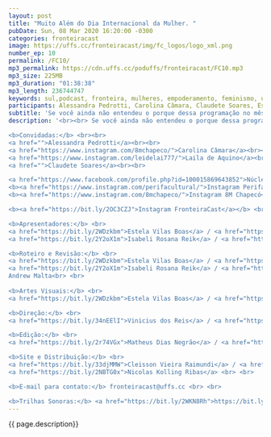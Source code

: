 ```yaml
---
layout: post
title: "Muito Além do Dia Internacional da Mulher. "
pubDate: Sun, 08 Mar 2020 16:20:00 -0300
categories: fronteiracast
image: https://uffs.cc/fronteiracast/img/fc_logos/logo_xml.png
number_ep: 10
permalink: /FC10/ 
mp3_permalink: https://cdn.uffs.cc/poduffs/fronteiracast/FC10.mp3
mp3_size: 225MB
mp3_duration: "01:38:38"
mp3_length: 236744747
keywords: sul,podcast, fronteira, mulheres, empoderamento, feminismo, universidade, igualdade, março, importante, relevantes, feitos, internacional, dia, março, oito
participants: Alessandra Pedrotti, Carolina Câmara, Claudete Soares, Estela Vilas Boas, Isabeli Reik e Laila de Aquino
subtitle: 'Se você ainda não entendeu o porque dessa programação no mês de março, tem alguma coisa errada. No episódio principal do mês falamos sobre feminismo e a luta das mulheres para que não seja apenas uma data.'
description: '<br><br> Se você ainda não entendeu o porque dessa programação no mês de março, tem alguma coisa errada. No episódio principal do mês falamos sobre feminismo e a luta das mulheres para que não seja apenas uma data. Recebemos a professora Claudete soares que é cordenadora do NEABI, a Carolina Camara, uma das organizadoras do movimento 8M Chapecó, a aluna de Letras Alessandra Pedrotti e a aluna de Geografia Laila de Aquino, produtora cultural do Perifa. No episódio são debatidos todos os temas a cerca dos direitos da mulheres e dessa luta diaria por voz e reconhecimento.<br><br>

<b>Convidadas:</b> <br><br>
<a href="">Alessandra Pedrotti</a><br><br>
<a href="https://www.instagram.com/8mchapeco/">Carolina Câmara</a><br><br>
<a href="https://www.instagram.com/leidelai777/">Laila de Aquino</a><br><br>
<a href="">Claudete Soares</a><br><br>

<a href="https://www.facebook.com/profile.php?id=100015869643852">Núcleo de Estudos e Pesquisas Afrobrasileiros e Indígenas (NEABI)</a> <br><br>
<b><a href="https://www.instagram.com/perifacultural/">Instagram Perifa Cultural</a></b> <br> <br>
<b><a href="https://www.instagram.com/8mchapeco/">Instagram 8M Chapecó</a></b> <br> <br>

<b><a href="https://bit.ly/2OC3CZJ">Instagram FronteiraCast</a></b> <br> <br>

<b>Apresentadores:</b> <br>
<a href="https://bit.ly/2WDzkbm">Estela Vilas Boas</a> / <a href="https://bit.ly/2NK7aaK">Instagram</a> <br>
<a href="https://bit.ly/2Y2oX1m">Isabeli Rosana Reik</a> / <a href="https://bit.ly/35QCxHX">Instagram</a> <br> <br>

<b>Roteiro e Revisão:</b> <br>
<a href="https://bit.ly/2WDzkbm">Estela Vilas Boas</a> / <a href="https://bit.ly/2NK7aaK">Instagram</a> <br>
<a href="https://bit.ly/2Y2oX1m">Isabeli Rosana Reik</a> / <a href="https://bit.ly/35QCxHX">Instagram</a> <br>
Andrew Malta<br> <br>
 
<b>Artes Visuais:</b> <br>
<a href="https://bit.ly/2WDzkbm">Estela Vilas Boas</a> / <a href="https://bit.ly/2NK7aaK">Instagram</a> <br> <br> 

<b>Direção:</b> <br>
<a href="https://bit.ly/34nEElI">Vinicius dos Reis</a> / <a href="https://bit.ly/2R5BEHi">Instagram</a> <br> <br>

<b>Edição:</b> <br> 
<a href="https://bit.ly/2r74VGx">Matheus Dias Negrão</a> / <a href="https://bit.ly/2rEOrG8">Instagram</a><br> <br>

<b>Site e Distribuição:</b> <br>
<a href="https://bit.ly/33djMMW">Cleisson Vieira Raimundi</a> / <a href="https://bit.ly/37U5J2s">Instagram</a> <br> 
<a href="https://bit.ly/2NBTG0x">Nicolas Kolling Ribas</a> <br> <br>

<b>E-mail para contato:</b> fronteiracast@uffs.cc <br> <br>

<b>Trilhas Sonoras:</b> <a href="https://bit.ly/2WKN8Rh">https://bit.ly/2WKN8Rh</a> e <a href="https://bit.ly/36BUyer">https://bit.ly/36BUyer</a> '
---
```


{{ page.description}}
